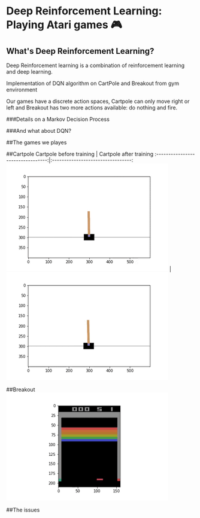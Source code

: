 # Deep Reinforcement Learning: Playing Atari games 🎮

## What's Deep Reinforcement Learning?

Deep Reinforcement learning is a combination of reinforcement learning and deep learning. 

Implementation of DQN algorithm on CartPole and Breakout from gym environment

Our games have a discrete action spaces, Cartpole can only move right or left and Breakout has two more actions available: do nothing and fire.

###Details on a Markov Decision Process

###And what about DQN?


##The games we playes

##Cartpole
Cartpole before training           |  Cartpole after training
:---------------------------------:|:---------------------------------:
![](visual_examples/Cartpole_before_training.gif)  |  ![](visual_examples/Cartpole_after_training.gif)


##Breakout
![](visual_examples/breakout_before_training.gif)


##The issues
